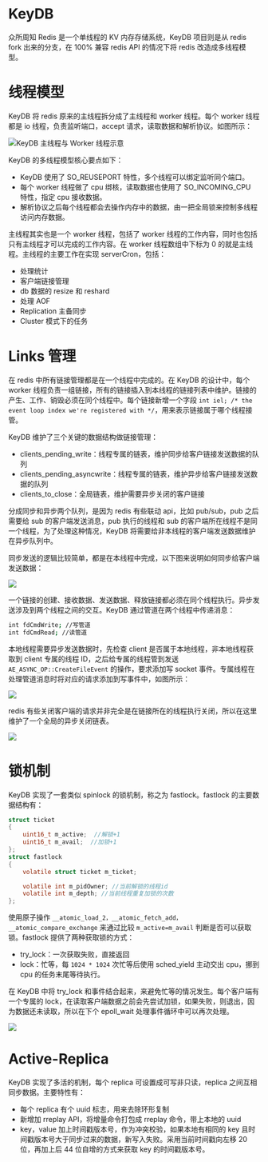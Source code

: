 # KeyDB

众所周知 Redis 是一个单线程的 KV 内存存储系统，KeyDB 项目则是从 redis fork 出来的分支，在 100% 兼容 redis API 的情况下将 redis 改造成多线程模型。

# 线程模型

KeyDB 将 redis 原来的主线程拆分成了主线程和 worker 线程。每个 worker 线程都是 io 线程，负责监听端口，accept 请求，读取数据和解析协议。如图所示：

![KeyDB 主线程与 Worker 线程示意](https://pic.imgdb.cn/item/60861cd9d1a9ae528f985a89.png)

KeyDB 的多线程模型核心要点如下：

- KeyDB 使用了 SO_REUSEPORT 特性，多个线程可以绑定监听同个端口。
- 每个 worker 线程做了 cpu 绑核，读取数据也使用了 SO_INCOMING_CPU 特性，指定 cpu 接收数据。
- 解析协议之后每个线程都会去操作内存中的数据，由一把全局锁来控制多线程访问内存数据。

主线程其实也是一个 worker 线程，包括了 worker 线程的工作内容，同时也包括只有主线程才可以完成的工作内容。在 worker 线程数组中下标为 0 的就是主线程。主线程的主要工作在实现 serverCron，包括：

- 处理统计
- 客户端链接管理
- db 数据的 resize 和 reshard
- 处理 AOF
- Replication 主备同步
- Cluster 模式下的任务

# Links 管理

在 redis 中所有链接管理都是在一个线程中完成的。在 KeyDB 的设计中，每个 worker 线程负责一组链接，所有的链接插入到本线程的链接列表中维护。链接的产生、工作、销毁必须在同个线程中。每个链接新增一个字段 `int iel; /* the event loop index we're registered with */`，用来表示链接属于哪个线程接管。

KeyDB 维护了三个关键的数据结构做链接管理：

- clients_pending_write：线程专属的链表，维护同步给客户链接发送数据的队列
- clients_pending_asyncwrite：线程专属的链表，维护异步给客户链接发送数据的队列
- clients_to_close：全局链表，维护需要异步关闭的客户链接

分成同步和异步两个队列，是因为 redis 有些联动 api，比如 pub/sub，pub 之后需要给 sub 的客户端发送消息，pub 执行的线程和 sub 的客户端所在线程不是同一个线程，为了处理这种情况，KeyDB 将需要给非本线程的客户端发送数据维护在异步队列中。

同步发送的逻辑比较简单，都是在本线程中完成，以下图来说明如何同步给客户端发送数据：

![](https://i.postimg.cc/KzQ282Kr/image.png)

一个链接的创建、接收数据、发送数据、释放链接都必须在同个线程执行。异步发送涉及到两个线程之间的交互。KeyDB 通过管道在两个线程中传递消息：

```sh
int fdCmdWrite; //写管道
int fdCmdRead; //读管道
```

本地线程需要异步发送数据时，先检查 client 是否属于本地线程，非本地线程获取到 client 专属的线程 ID，之后给专属的线程管到发送 `AE_ASYNC_OP::CreateFileEvent` 的操作，要求添加写 socket 事件。专属线程在处理管道消息时将对应的请求添加到写事件中，如图所示：

![](https://assets.ng-tech.icu/item/20230416202856.png)

redis 有些关闭客户端的请求并非完全是在链接所在的线程执行关闭，所以在这里维护了一个全局的异步关闭链表。

![](https://assets.ng-tech.icu/item/20230416202955.png)

# 锁机制

KeyDB 实现了一套类似 spinlock 的锁机制，称之为 fastlock。fastlock 的主要数据结构有：

```c
struct ticket
{
    uint16_t m_active;  //解锁+1
    uint16_t m_avail;  //加锁+1
};
struct fastlock
{
    volatile struct ticket m_ticket;

    volatile int m_pidOwner; //当前解锁的线程id
    volatile int m_depth; //当前线程重复加锁的次数
};
```

使用原子操作 `__atomic_load_2，__atomic_fetch_add，__atomic_compare_exchange` 来通过比较 `m_active=m_avail` 判断是否可以获取锁。fastlock 提供了两种获取锁的方式：

- try_lock：一次获取失败，直接返回
- lock：忙等，每 `1024 * 1024` 次忙等后使用 sched_yield 主动交出 cpu，挪到 cpu 的任务末尾等待执行。

在 KeyDB 中将 try_lock 和事件结合起来，来避免忙等的情况发生。每个客户端有一个专属的 lock，在读取客户端数据之前会先尝试加锁，如果失败，则退出，因为数据还未读取，所以在下个 epoll_wait 处理事件循环中可以再次处理。

![](https://i.postimg.cc/hG1F2B0W/image.png)

# Active-Replica

KeyDB 实现了多活的机制，每个 replica 可设置成可写非只读，replica 之间互相同步数据。主要特性有：

- 每个 replica 有个 uuid 标志，用来去除环形复制
- 新增加 rreplay API，将增量命令打包成 rreplay 命令，带上本地的 uuid
- key，value 加上时间戳版本号，作为冲突校验，如果本地有相同的 key 且时间戳版本号大于同步过来的数据，新写入失败。采用当前时间戳向左移 20 位，再加上后 44 位自增的方式来获取 key 的时间戳版本号。
